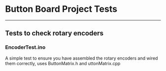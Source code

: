 # Button Board Project Tests

---

## Tests to check rotary encoders

### EncoderTest.ino
A simple test to ensure you have assembled the rotary encoders and wired them correctly, uses ButtonMatrix.h and uttonMatrix.cpp